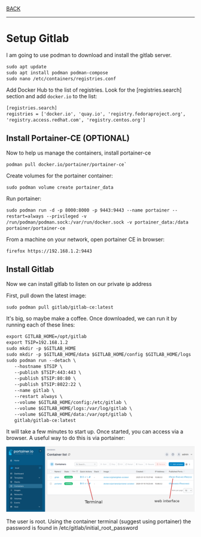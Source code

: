 [BACK](./Install_LXC.md)

---

# Setup Gitlab

I am going to use podman to download and install the gitlab server.

```
sudo apt update
sudo apt install podman podman-compose
sudo nano /etc/containers/registries.conf
```

Add Docker Hub to the list of registries. Look for the [registries.search] section and add `docker.io` to the list:

```
[registries.search]
registries = ['docker.io', 'quay.io', 'registry.fedoraproject.org', 'registry.access.redhat.com', 'registry.centos.org']
```

## Install Portainer-CE (OPTIONAL)

Now to help us manage the containers, install portainer-ce

```
podman pull docker.io/portainer/portainer-ce`
```

Create volumes for the portainer container:

```
sudo podman volume create portainer_data
```

Run portainer:

```
sudo podman run -d -p 8000:8000 -p 9443:9443 --name portainer --restart=always --privileged -v /run/podman/podman.sock:/var/run/docker.sock -v portainer_data:/data portainer/portainer-ce
```

From a machine on your network, open portainer CE in browser:

```
firefox https://192.168.1.2:9443
```

## Install Gitlab

Now we can install gitlab to listen on our private ip address

First, pull down the latest image:

```
sudo podman pull gitlab/gitlab-ce:latest
```
 It's big, so maybe make a coffee. Once downloaded, we can run it by running each of these lines:

 ```
export GITLAB_HOME=/opt/gitlab
export TSIP=192.168.1.2
sudo mkdir -p $GITLAB_HOME
sudo mkdir -p $GITLAB_HOME/data $GITLAB_HOME/config $GITLAB_HOME/logs
sudo podman run --detach \
    --hostname $TSIP \
    --publish $TSIP:443:443 \
    --publish $TSIP:80:80 \
    --publish $TSIP:8022:22 \
    --name gitlab \
    --restart always \
    --volume $GITLAB_HOME/config:/etc/gitlab \
    --volume $GITLAB_HOME/logs:/var/log/gitlab \
    --volume $GITLAB_HOME/data:/var/opt/gitlab \
    gitlab/gitlab-ce:latest
 ```

It will take a few minutes to start up. Once started, you can access via a browser. A useful way to do this is via portainer:

![](./portainer.png)

The user is root. Using the container terminal (suggest using portainer)  the password is found in /etc/gitlab/initial_root_password





